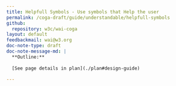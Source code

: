 ```yaml
---
title: Helpfull Symbols - Use symbols that Help the user
permalink: /coga-draft/guide/understandable/helpfull-symbols
github:
  repository: w3c/wai-coga
layout: default
feedbackmail: wai@w3.org
doc-note-type: draft
doc-note-message-md: |
  **Outline:**
      
  [See page details in plan](./plan#design-guide)

---
```

